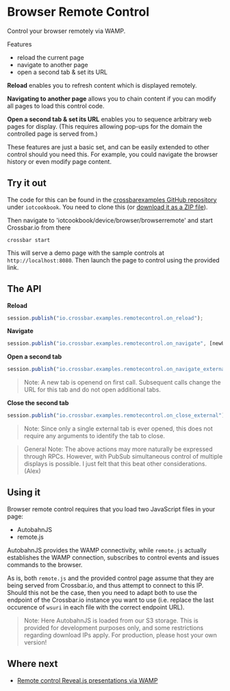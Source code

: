 # Browser Remote Control

Control your browser remotely via WAMP.

Features

* reload the current page
* navigate to another page
* open a second tab & set its URL

**Reload** enables you to refresh content which is displayed remotely.

**Navigating to another page** allows you to chain content if you can modify all pages to load this control code.

**Open a second tab & set its URL** enables you to sequence arbitrary web pages for display. (This requires allowing pop-ups for the domain the controlled page is served from.)

These features are just a basic set, and can be easily extended to other control should you need this. For example, you could navigate the browser history or even modify page content.

## Try it out

The code for this can be found in the [crossbarexamples GitHub repository](https://github.com/crossbario/crossbarexamples) under `iotcookbook`. You need to clone this (or [download it as a ZIP file](https://github.com/crossbario/crossbarexamples/archive/master.zip)).


Then navigate to 'iotcookbook/device/browser/browserremote' and start Crossbar.io from there

    crossbar start

This will serve a demo page with the sample controls at `http://localhost:8080`. Then launch the page to control using the provided link.

## The API

**Reload**

```javascript
session.publish("io.crossbar.examples.remotecontrol.on_reload");
```

**Navigate**

```javascript
session.publish("io.crossbar.examples.remotecontrol.on_navigate", [newUrl]);
```

**Open a second tab**

```javascript
session.publish("io.crossbar.examples.remotecontrol.on_navigate_external", [externalUrl]);
```

> Note: A new tab is openend on first call. Subsequent calls change the URL for this tab and do not open additional tabs.

**Close the second tab**

```javascript
session.publish("io.crossbar.examples.remotecontrol.on_close_external");
```

> Note: Since only a single external tab is ever opened, this does not require any arguments to identify the tab to close.

> General Note: The above actions may more naturally be expressed through RPCs. However, with PubSub simultaneous control of multiple displays is possible. I just felt that this beat other considerations. (Alex)

## Using it

Browser remote control requires that you load two JavaScript files in your page:

* AutobahnJS
* remote.js

AutobahnJS provides the WAMP connectivity, while `remote.js` actually establishes the WAMP connection, subscribes to control events and issues commands to the browser.

As is, both `remote.js` and the provided control page assume that they are being served from Crossbar.io, and thus attempt to connect to this IP. Should this not be the case, then you need to adapt both to use the endpoint of the Crossbar.io instance you want to use (i.e. replace the last occurence of `wsuri` in each file with the correct endpoint URL).

> Note: Here AutobahnJS is loaded from our S3 storage. This is provided for development purposes only, and some restrictions regarding download IPs apply. For production, please host your own version!

## Where next

* [Remote control Reveal.js presentations via WAMP](Reveal-Remote-Control)
